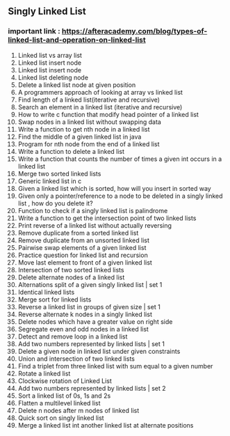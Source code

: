 ## Singly Linked List
### important link : https://afteracademy.com/blog/types-of-linked-list-and-operation-on-linked-list
01. Linked list vs array list
02. Linked list insert node
03. Linked list insert node
04. Linked list deleting node
05. Delete a linked list node at given position
06. A programmers approach of looking at array vs linked list
07. Find length of a linked list(iterative and recursive)
08. Search an element in a linked list (iterative and recursive)
09. How to write c function that modify head pointer of a linked list
10. Swap nodes in a linked list without swapping data
11. Write a function to get nth node in a linked list
12. Find the middle of a given linked list in java
13. Program for nth node from the end of a linked list
14. Write a function to delete a linked list
15. Write a function that counts the number of times a given int occurs in a linked list
16. Merge two sorted linked lists
17. Generic linked list in c
18. Given a linked list which is sorted, how will you insert in sorted way
19. Given only a pointer/reference to a node to be deleted in a singly linked list , how do you delete it?
20. Function to check if a singly linked list is palindrome
21. Write a function to get the intersection point of two linked lists
22. Print reverse of a linked list without actually reversing
23. Remove duplicate from a sorted linked list
24. Remove duplicate from an unsorted linked list
25. Pairwise swap elements of a given linked list
26. Practice question for linked list and recursion
27. Move last element to front of a given linked list
28. Intersection of two sorted linked lists
29. Delete alternate nodes of a linked list
30. Alternations split of a given singly linked list | set 1
31. Identical linked lists
32. Merge sort for linked lists
33. Reverse a linked list in groups of given size | set 1
34. Reverse alternate k nodes in a singly linked list
35. Delete nodes which have a greater value on right side
36. Segregate even and odd nodes in a linked list
38. Detect and remove loop in a linked list
39. Add two numbers represented by linked lists | set 1
40. Delete a given node in linked list under given constraints
41. Union and intersection of two linked lists
42. Find a triplet from three linked list with sum equal to a given number
43. Rotate a linked list
44. Clockwise rotation of Linked List
45. Add two numbers represented by linked lists | set 2
46. Sort a linked list of 0s, 1s and 2s
47. Flatten a multilevel linked list
48. Delete n nodes after m nodes of linked list
49. Quick sort on singly linked list
50. Merge a linked list int another linked list at alternate positions